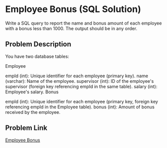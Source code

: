 # Employee Bonus (SQL Solution)

Write a SQL query to report the name and bonus amount of each employee with a bonus less than 1000. The output should be in any order.


## Problem Description

You have two database tables:

Employee

empId (int): Unique identifier for each employee (primary key).
name (varchar): Name of the employee.
supervisor (int): ID of the employee's supervisor (foreign key referencing empId in the same table).
salary (int): Employee's salary.
Bonus

empId (int): Unique identifier for each employee (primary key, foreign key referencing empId in the Employee table).
bonus (int): Amount of bonus received by the employee.

## Problem Link
[Employee Bonus](https://leetcode.com/problems/employee-bonus/description/)